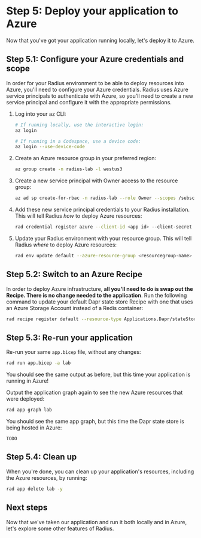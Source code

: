 # Step 5: Deploy your application to Azure

Now that you've got your application running locally, let's deploy it to Azure.

## Step 5.1: Configure your Azure credentials and scope

In order for your Radius environment to be able to deploy resources into Azure, you'll need to configure your Azure credentials. Radius uses Azure service principals to authenticate with Azure, so you'll need to create a new service principal and configure it with the appropriate permissions.

1. Log into your az CLI:
    
    ```bash
    # If running locally, use the interactive login:
    az login

    # If running in a Codespace, use a device code:
    az login --use-device-code
    ```
1. Create an Azure resource group in your preferred region:

    ```bash
    az group create -n radius-lab -l westus3
    ```
1. Create a new service principal with Owner access to the resource group:

    ```bash
    az ad sp create-for-rbac -n radius-lab --role Owner --scopes /subscriptions/<your-subscription-id>/resourceGroups/radius-lab
    ```
1. Add these new service principal credentials to your Radius installation. This will tell Radius _how_ to deploy Azure resources:

    ```bash
    rad credential register azure --client-id <app id> --client-secret <password> --tenant-id <tenant>
    ```
1. Update your Radius environment with your resource group. This will tell Radius _where_ to deploy Azure resources:

    ```bash
    rad env update default --azure-resource-group <resourcegroup-name> --azure-subscription-id <subscription-id>
    ```

## Step 5.2: Switch to an Azure Recipe

In order to deploy Azure infrastructure, **all you'll need to do is swap out the Recipe. There is no change needed to the application**. Run the following command to update your default Dapr state store Recipe with one that uses an Azure Storage Account instead of a Redis container:

```bash
rad recipe register default --resource-type Applications.Dapr/stateStores --template-kind bicep --template-path ghcr.io/radius-project/recipes/azure/statestores:latest
```

## Step 5.3: Re-run your application

Re-run your same `app.bicep` file, without any changes:

```bash
rad run app.bicep -a lab
```

You should see the same output as before, but this time your application is running in Azure!

Output the application graph again to see the new Azure resources that were deployed:

```bash
rad app graph lab
```

You should see the same app graph, but this time the Dapr state store is being hosted in Azure:

```
TODO
```

## Step 5.4: Clean up

When you're done, you can clean up your application's resources, including the Azure resources, by running:

```bash
rad app delete lab -y
```

## Next steps

Now that we've taken our application and run it both locally and in Azure, let's explore some other features of Radius.